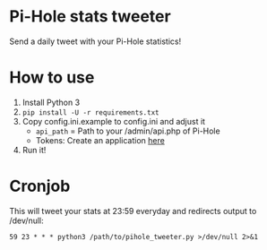 # Pi-Hole stats tweeter
Send a daily tweet with your Pi-Hole statistics!

# How to use
1. Install Python 3
2. `pip install -U -r requirements.txt`
3. Copy config.ini.example to config.ini and adjust it
    * `api_path` = Path to your /admin/api.php of Pi-Hole
    * Tokens: Create an application [here](https://apps.twitter.com/)
4. Run it!

# Cronjob
This will tweet your stats at 23:59 everyday and redirects output to /dev/null:

```
59 23 * * * python3 /path/to/pihole_tweeter.py >/dev/null 2>&1
```
